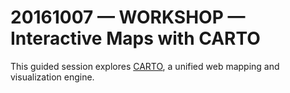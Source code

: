 # 20161007 &mdash; WORKSHOP &mdash; Interactive Maps with CARTO

This guided session explores [CARTO](https://carto.com/), a unified web mapping and visualization engine.